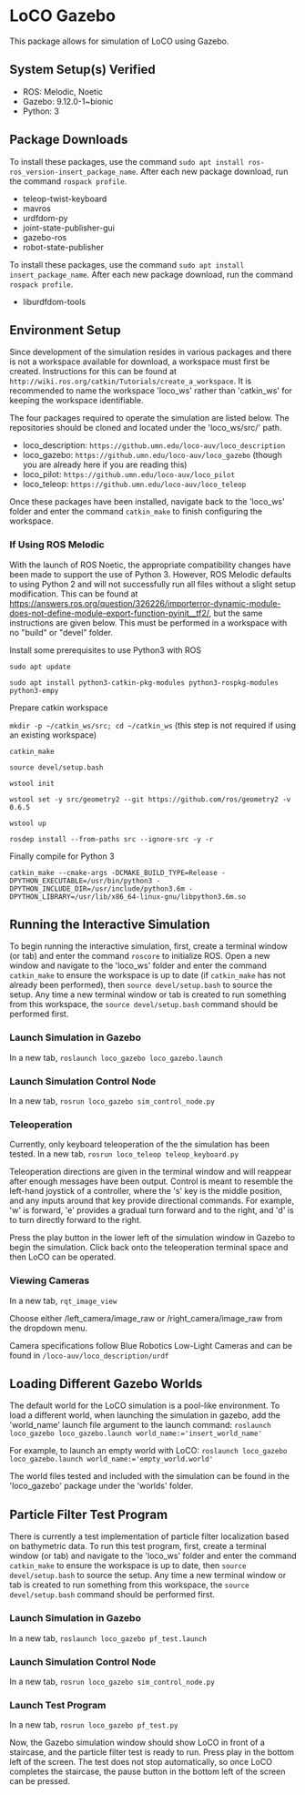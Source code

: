 # LoCO Gazebo

This package allows for simulation of LoCO using Gazebo.

## System Setup(s) Verified

- ROS: Melodic, Noetic
- Gazebo: 9.12.0-1~bionic
- Python: 3

## Package Downloads

To install these packages, use the command `sudo apt install ros-ros_version-insert_package_name`. After each new package download, run the command `rospack profile`.

- teleop-twist-keyboard
- mavros
- urdfdom-py
- joint-state-publisher-gui
- gazebo-ros
- robot-state-publisher

To install these packages, use the command `sudo apt install insert_package_name`. After each new package download, run the command `rospack profile`.

- liburdfdom-tools

## Environment Setup

Since development of the simulation resides in various packages and there is not a workspace available for download, a workspace must first be created. Instructions for this can be found at `http://wiki.ros.org/catkin/Tutorials/create_a_workspace`. It is recommended to name the workspace 'loco_ws' rather than 'catkin_ws' for keeping the workspace identifiable.

The four packages required to operate the simulation are listed below. The repositories should be cloned and located under the 'loco_ws/src/' path.

- loco_description: `https://github.umn.edu/loco-auv/loco_description`
- loco_gazebo: `https://github.umn.edu/loco-auv/loco_gazebo` (though you are already here if you are reading this)
- loco_pilot: `https://github.umn.edu/loco-auv/loco_pilot`
- loco_teleop: `https://github.umn.edu/loco-auv/loco_teleop`

Once these packages have been installed, navigate back to the 'loco_ws' folder and enter the command `catkin_make` to finish configuring the workspace.

### If Using ROS Melodic

With the launch of ROS Noetic, the appropriate compatibility changes have been made to support the use of Python 3. However, ROS Melodic defaults to using Python 2 and will not successfully run all files without a slight setup modification. This can be found at https://answers.ros.org/question/326226/importerror-dynamic-module-does-not-define-module-export-function-pyinit__tf2/, but the same instructions are given below. This must be performed in a workspace with no "build" or "devel" folder.

Install some prerequisites to use Python3 with ROS

`sudo apt update`

`sudo apt install python3-catkin-pkg-modules python3-rospkg-modules python3-empy`

Prepare catkin workspace

`mkdir -p ~/catkin_ws/src; cd ~/catkin_ws` (this step is not required if using an existing workspace)

`catkin_make`

`source devel/setup.bash`

`wstool init`

`wstool set -y src/geometry2 --git https://github.com/ros/geometry2 -v 0.6.5`

`wstool up`

`rosdep install --from-paths src --ignore-src -y -r`

Finally compile for Python 3

`catkin_make --cmake-args
            -DCMAKE_BUILD_TYPE=Release
            -DPYTHON_EXECUTABLE=/usr/bin/python3
            -DPYTHON_INCLUDE_DIR=/usr/include/python3.6m
            -DPYTHON_LIBRARY=/usr/lib/x86_64-linux-gnu/libpython3.6m.so`

## Running the Interactive Simulation

To begin running the interactive simulation, first, create a terminal window (or tab) and enter the command `roscore` to initialize ROS. Open a new window and navigate to the 'loco_ws' folder and enter the command `catkin_make` to ensure the workspace is up to date (if `catkin_make` has not already been performed), then `source devel/setup.bash` to source the setup. Any time a new terminal window or tab is created to run something from this workspace, the `source devel/setup.bash` command should be performed first.

### Launch Simulation in Gazebo
In a new tab,
`roslaunch loco_gazebo loco_gazebo.launch`
### Launch Simulation Control Node
In a new tab,
`rosrun loco_gazebo sim_control_node.py`
### Teleoperation
Currently, only keyboard teleoperation of the the simulation has been tested. In a new tab,
`rosrun loco_teleop teleop_keyboard.py`

Teleoperation directions are given in the terminal window and will reappear after enough messages have been output. Control is meant to resemble the left-hand joystick of a controller, where the 's' key is the middle position, and any inputs around that key provide directional commands. For example, 'w' is forward, 'e' provides a gradual turn forward and to the right, and 'd' is to turn directly forward to the right.

Press the play button in the lower left of the simulation window in Gazebo to begin the simulation. Click back onto the teleoperation terminal space and then LoCO can be operated.

### Viewing Cameras
In a new tab,
`rqt_image_view`

Choose either /left_camera/image_raw or /right_camera/image_raw from the dropdown menu. 

Camera specifications follow Blue Robotics Low-Light Cameras and can be found in `/loco-auv/loco_description/urdf`  

## Loading Different Gazebo Worlds
The default world for the LoCO simulation is a pool-like environment. To load a different world, when launching the simulation in gazebo, add the 'world_name' launch file argument to the launch command:
`roslaunch loco_gazebo loco_gazebo.launch world_name:='insert_world_name'`

For example, to launch an empty world with LoCO:
`roslaunch loco_gazebo loco_gazebo.launch world_name:='empty_world.world'`

The world files tested and included with the simulation can be found in the 'loco_gazebo' package under the 'worlds' folder.

## Particle Filter Test Program

There is currently a test implementation of particle filter localization based on bathymetric data. To run this test program, first, create a terminal window (or tab) and navigate to the 'loco_ws' folder and enter the command `catkin_make` to ensure the workspace is up to date, then `source devel/setup.bash` to source the setup. Any time a new terminal window or tab is created to run something from this workspace, the `source devel/setup.bash` command should be performed first.

### Launch Simulation in Gazebo
In a new tab,
`roslaunch loco_gazebo pf_test.launch`
### Launch Simulation Control Node
In a new tab,
`rosrun loco_gazebo sim_control_node.py`
### Launch Test Program
In a new tab,
`rosrun loco_gazebo pf_test.py`

Now, the Gazebo simulation window should show LoCO in front of a staircase, and the particle filter test is ready to run. Press play in the bottom left of the screen. The test does not stop automatically, so once LoCO completes the staircase, the pause button in the bottom left of the screen can be pressed.
